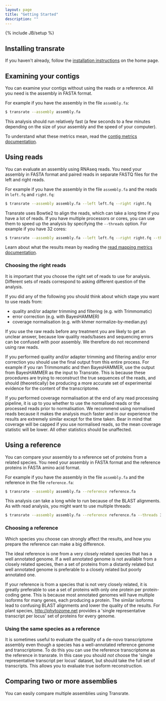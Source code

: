 ```yaml
---
layout: page
title: "Getting Started"
description: ""
---
```

{% include JB/setup %}

## Installing transrate

If you haven't already, follow the [installation instructions](http://hibberdlab.com/transrate/#installation) on the home page.

## Examining your contigs

You can examine your contigs without using the reads or a reference. All you need is the assembly in FASTA format.

For example if you have the assembly in the file `assembly.fa`:

```bash
$ transrate --assembly assembly.fa
```

This analysis should run relatively fast (a few seconds to a few minutes depending on the size of your assembly and the speed of your computer).

To understand what these metrics mean, read the [contig metrics documentation](metrics.html#contig-metrics).

## Using reads

You can evaluate an assembly using RNAseq reads. You need your assembly in FASTA format and paired reads in separate FASTQ files for the left and right reads.

For example if you have the assembly in the file `assembly.fa` and the reads in `left.fq` and `right.fq`:

```bash
$ transrate --assembly assembly.fa --left left.fq --right right.fq
```

Transrate uses Bowtie2 to align the reads, which can take a long time if you have a lot of reads. If you have multiple processors or cores, you can use them to speed up the analysis by specifying the `--threads` option. For example if you have 32 cores:

```bash
$ transrate --assembly assembly.fa --left left.fq --right right.fq --threads 32
```

Learn about what the results mean by reading the [read mapping metrics  documentation](http://hibberdlab.com/transrate/metrics.html#read-mapping-metrics).

### Choosing the right reads

It is important that you choose the right set of reads to use for analysis. Different sets of reads correspond to asking different question of the analysis.

If you did any of the following you should think about which stage you want to use reads from:

- quality and/or adapter trimming and filtering (e.g. with Trimmomatic)
- error correction (e.g. with BayesHAMMER)
- coverage normalisation (e.g. with khmer normalize-by-median.py)

If you use the raw reads before any treatment you are likely to get an unclear answer, because low quality reads/bases and sequencing errors can be confused with poor assembly. We therefore do not recommend using raw reads.

If you performed quality and/or adapter trimming and filtering and/or error correction you should use the final output from this entire process. For example if you ran Trimmomatic and then BayesHAMMER, use the output from BayesHAMMER as the input to Transrate. This is because these procedures are trying to reconstruct the true sequences of the reads, and should (theoretically) be producing a more accurate set of experimental evidence for the content of the transcriptome.

If you performed coverage normalisation at the end of any read processing pipeline, it is up to you whether to use the normalised reads or the processed reads prior to normalisation. We recommend using normalised reads because it makes the analysis much faster and in our experience the results are extremely similar except for the time taken. Bear in mind that coverage will be capped if you use normalised reads, so the mean coverage statistic will be lower. All other statistics should be unaffected.

## Using a reference

You can compare your assembly to a reference set of proteins from a related species. You need your assembly in FASTA format and the reference proteins in FASTA amino acid format.

For example if you have the assembly in the file `assembly.fa` and the reference in the file `reference.fa`:

```bash
$ transrate --assembly assembly.fa --reference reference.fa
```

This analysis can take a long while to run because of the BLAST alignments. As with read analysis, you might want to use multiple threads:

```bash
$ transrate --assembly assembly.fa --reference reference.fa --threads 32
```

### Choosing a reference

Which species you choose can strongly affect the results, and how you prepare the reference can make a big difference.

The ideal reference is one from a very closely related species that has a well annotated genome. If a well annotated genome is not available from a closely related species, then a set of proteins from a distantly related but well annotated genome is preferable to a closely related but poorly annotated one.

If your reference is from a species that is not very closely related, it is greatly preferable to use a set of proteins with only one protein per protein-coding gene. This is because most annotated genomes will have multiple isoforms for many genes, each producing a protein. The similar isoforms lead to confusing BLAST alignments and lower the quality of the results. For plant species, http://phytozome.net provides a 'single representative transcript per locus' set of proteins for every genome.

### Using the same species as a reference

It is sometimes useful to evaluate the quality of a de-novo transcriptome assembly even though a species has a well-annotated reference genome and transcriptome. To do this you can use the reference transcriptome as the reference in transrate. In this case you should *not* choose the 'single representative transcript per locus' dataset, but should take the full set of transcripts. This allows you to evaluate true isoform reconstruction.

## Comparing two or more assemblies

You can easily compare multiple assemblies using Transrate.
